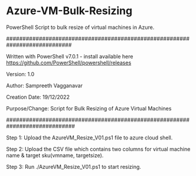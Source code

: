 # Azure-VM-Bulk-Resizing
PowerShell Script to bulk resize of virtual machines in Azure.

############################################################################


  Written with PowerShell v7.0.1 - install available here https://github.com/PowerShell/powershell/releases
  
  Version:        1.0
  
  Author:         Sampreeth Vagganavar
  
  Creation Date:  19/12/2022
  
  Purpose/Change: Script for Bulk Resizing of Azure Virtual Machines
  
  
#############################################################################

Step 1: Upload the AzureVM_Resize_V01.ps1 file to azure cloud shell.

Step 2: Upload the CSV file which contains two columns for virtual machine name & target sku(vmname, targetsize).

Step 3: Run ./AzureVM_Resize_V01.ps1 to start resizing.
